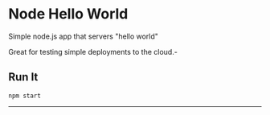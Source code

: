 # Node Hello World

Simple node.js app that servers "hello world"

Great for testing simple deployments to the cloud.-

## Run It

`npm start`

---

  
